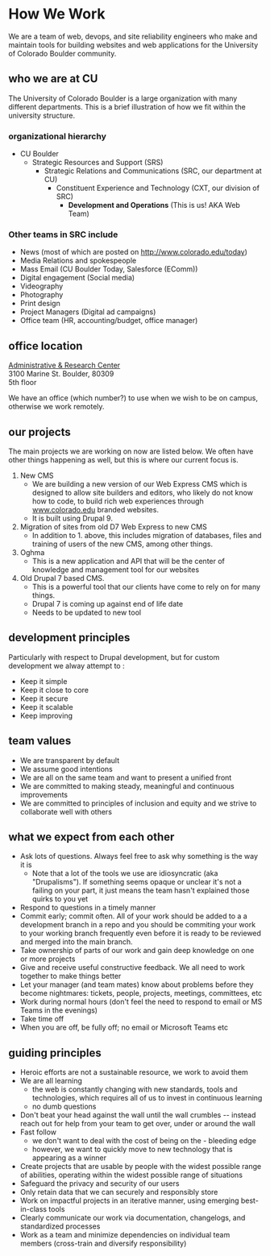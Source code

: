 # How We Work

We are a team of web, devops, and site reliability engineers who make and maintain tools for building websites and web applications for the University of Colorado Boulder community.

## who we are at CU

The University of Colorado Boulder is a large organization with many different departments. This is a brief illustration of how we fit within the university structure.

### organizational hierarchy

- CU Boulder
  - Strategic Resources and Support (SRS)
    - Strategic Relations and Communications (SRC, our department at CU)
      - Constituent Experience and Technology (CXT, our division of SRC)
        - **Development and Operations** (This is us! AKA Web Team)

### Other teams in SRC include

- News (most of which are posted on <http://www.colorado.edu/today>)
- Media Relations and spokespeople
- Mass Email (CU Boulder Today, Salesforce (EComm))
- Digital engagement (Social media)
- Videography
- Photography
- Print design
- Project Managers (Digital ad campaigns)
- Office team (HR, accounting/budget, office manager)

## office location

[Administrative & Research Center](https://www.colorado.edu/res/research-building-system/arc-administrative-research-center)  
3100 Marine St. Boulder, 80309  
5th floor

We have an office (which number?) to use when we wish to be on campus, otherwise we work remotely.

## our projects

The main projects we are working on now are listed below. We often have other things happening as well, but this is where our current focus is.

1. New CMS
    - We are building a new version of our Web Express CMS which is designed to allow site builders and editors, who likely do not know how to code, to build rich web experiences through www.colorado.edu branded websites.
    - It is built using Drupal 9.
2. Migration of sites from old D7 Web Express to new CMS
    - In addition to 1. above, this includes migration of databases, files and training of users of the new CMS, among other things.
3. Oghma
    - This is a new application and API that will be the center of knowledge and management tool for our websites
4. Old Drupal 7 based CMS.
    - This is a powerful tool that our clients have come to rely on for many things.
    - Drupal 7 is coming up against end of life date
    - Needs to be updated to new tool

## development principles  

Particularly with respect to Drupal development, but for custom development we alway attempt to : 

- Keep it simple
- Keep it close to core
- Keep it secure
- Keep it scalable
- Keep improving

## team values

- We are transparent by default
- We assume good intentions
- We are all on the same team and want to present a unified front
- We are committed to making steady, meaningful and continuous improvements
- We are committed to principles of inclusion and equity and we strive to collaborate well with others

## what we expect from each other

- Ask lots of questions. Always feel free to ask why something is the way it is
  - Note that a lot of the tools we use are idiosyncratic (aka "Drupalisms").  If something seems opaque or unclear it's not a failing on your part, it just means the team hasn't explained those quirks to you yet
- Respond to questions in a timely manner
- Commit early; commit often.  All of your work should be added to a a development branch in a repo and you should be commiting your work to your working branch frequently even before it is ready to be reviewed and merged into the main branch.
- Take ownership of parts of our work and gain deep knowledge on one or more projects
- Give and receive useful constructive feedback. We all need to work together to make things better
- Let your manager (and team mates) know about problems before they become nightmares: tickets, people, projects, meetings, committees, etc
- Work during normal hours (don't feel the need to respond to email or MS Teams in the evenings)
- Take time off
- When you are off, be fully off; no email or Microsoft Teams etc

## guiding principles

- Heroic efforts are not a sustainable resource, we work to avoid them
- We are all learning
  - the web is constantly changing with new standards, tools and technologies, which requires all of us to invest in continuous learning
  - no dumb questions
- Don't beat your head against the wall until the wall crumbles -- instead reach out for help from your team to get over, under or around the wall
- Fast follow
  - we don't want to deal with the cost of being on the - bleeding edge
  - however, we want to quickly move to new technology that is appearing as a winner
- Create projects that are usable by people with the widest possible range of abilities, operating within the widest possible range of situations
- Safeguard the privacy and security of our users
- Only retain data that we can securely and responsibly store
- Work on impactful projects in an iterative manner, using emerging best-in-class tools
- Clearly communicate our work via documentation, changelogs, and standardized processes
- Work as a team and minimize dependencies on individual team members (cross-train and diversify responsibility) 
